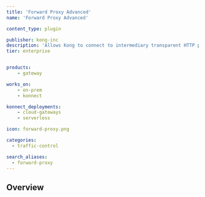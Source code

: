 ```yaml
---
title: 'Forward Proxy Advanced'
name: 'Forward Proxy Advanced'

content_type: plugin

publisher: kong-inc
description: 'Allows Kong to connect to intermediary transparent HTTP proxies'
tier: enterprise


products:
    - gateway

works_on:
    - on-prem
    - konnect

konnect_deployments:
    - cloud-gateways
    - serverless

icon: forward-proxy.png

categories:
  - traffic-control

search_aliases:
  - forward-proxy
---
```


## Overview
